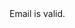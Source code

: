<?xml version='1.0' encoding='UTF-8'?>
<planRulesNode ruleType="Validity Rule" ruleTypeLabel="Validity Rule" planFile="../engine/rules/email.comp" name="Email Validity" elemId="11778304" code="EmailValid" type="plan">
	<description>Email is valid.</description>
	<ruleColumnWrapper>
		<ruleColumnNode name="in_email" elemId="11778305" type="string"/>
	</ruleColumnWrapper>
	<ruleExplanationWrapper>
		<ruleExplanationNode description="Empty field." elemId="12059647" code="EMAIL_EMPTY"/>
		<ruleExplanationNode description="Input e-mail address has an invalid format or has an unknown TLD." elemId="12059648" code="EMAIL_INVALID"/>
		<ruleExplanationNode description="Input e-mail address contains only a TLD after @ (corresponding to the RFC 2822 standard), however the domain is considered suspicious." elemId="12059649" code="EMAIL_AMBIGUOUS_DOMAIN"/>
		<ruleExplanationNode description="Email address is valid, however, the input value needs to be somewhat cleansed (brackets removed, i.e. &lt;email&gt; -&gt; email ). " elemId="12059650" code="EMAIL_CLEANSED"/>
	</ruleExplanationWrapper>
</planRulesNode>
